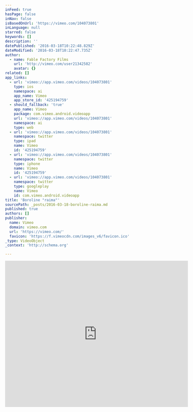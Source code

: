 ```yaml
---
inFeed: true
hasPage: false
inNav: false
isBasedOnUrl: 'https://vimeo.com/104073801'
inLanguage: null
starred: false
keywords: []
description: ''
datePublished: '2016-03-18T10:22:48.829Z'
dateModified: '2016-03-18T10:22:47.735Z'
author:
  - name: Fable Factory Films
    url: 'http://vimeo.com/user21342582'
    avatar: {}
related: []
app_links:
  - url: 'vimeo://app.vimeo.com/videos/104073801'
    type: ios
    namespace: ai
    app_name: Vimeo
    app_store_id: '425194759'
  - should_fallback: 'true'
    app_name: Vimeo
    package: com.vimeo.android.videoapp
    url: 'vimeo://app.vimeo.com/videos/104073801'
    namespace: ai
    type: web
  - url: 'vimeo://app.vimeo.com/videos/104073801'
    namespace: twitter
    type: ipad
    name: Vimeo
    id: '425194759'
  - url: 'vimeo://app.vimeo.com/videos/104073801'
    namespace: twitter
    type: iphone
    name: Vimeo
    id: '425194759'
  - url: 'vimeo://app.vimeo.com/videos/104073801'
    namespace: twitter
    type: googleplay
    name: Vimeo
    id: com.vimeo.android.videoapp
title: 'Boroline "raima"'
sourcePath: _posts/2016-03-18-boroline-raima.md
published: true
authors: []
publisher:
  name: Vimeo
  domain: vimeo.com
  url: 'https://vimeo.com/'
  favicon: 'https://f.vimeocdn.com/images_v6/favicon.ico'
_type: VideoObject
_context: 'http://schema.org'

---
```

<iframe src="https://cdn.embedly.com/widgets/media.html?src=https%3A%2F%2Fplayer.vimeo.com%2Fvideo%2F104073801&amp;url=https%3A%2F%2Fvimeo.com%2F104073801&amp;image=http%3A%2F%2Fi.vimeocdn.com%2Fvideo%2F486519336_295x166.jpg&amp;key=b7d04c9b404c499eba89ee7072e1c4f7&amp;type=text%2Fhtml&amp;schema=vimeo" width="600" height="480" scrolling="no" frameborder="0" allowfullscreen="allowfullscreen" style=""></iframe>